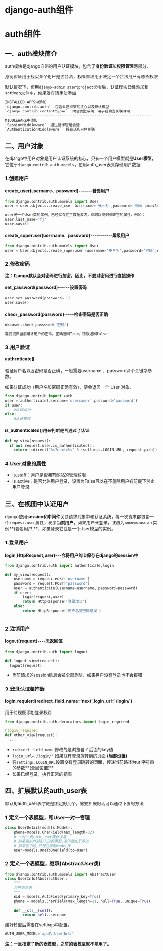# django-auth组件

# auth组件

## 一、auth模块简介

auth模块是django自带的用户认证模块，包含了**身份验证**和**权限管理**两部分。

身份验证用于核实某个用户是否合法，权限管理用于决定一个合法用户有哪些权限

默认情况下，使用`django-admin startproject`命令后，认证模块已经添加到settings文件中，如果没有请手动添加

```python
INSTALLED_APPS中添加
`django.contrib.auth`  包含认证框架的核心以及默认模型
`django.contrib.contenttypes`  内容类型系统，用于给模型关联许可
-------------------------------------------------------------------
MIDDLEWARE中添加
`SessionMiddleware`  通过请求管理会话
`AuthenticationMiddleware`  将会话和用户关联

```

## 二、用户对象

在django中用户对象是用户认证系统的核心，只有一个用户模型就是**User模型**，它位于`django.contrib.auth.models`，使用auth_user表来存储用户数据

### 1.创建用户

#### create_user(username、password)-------普通用户

```python
from django.contrib.auth.models import User
user = User.objects.create_user（username='用户名',password='密码',email='邮箱',...）

user是一个User类的实例，已经保存在了数据库内，你可以随时修改它的属性，例如：
user.last_name='fj'
user.save()
```

#### create_superuser(username、password)-----------超级用户

```python
from django.contrib.auth.models import User
user = User.objects.create_superuser（username='用户名',password='密码',email='邮箱',...）
```

### 2.修改密码

**注：Django默认会对密码进行加密，因此，不要对密码进行直接操作**

#### set_password(password)------设置密码

```python
user.set_password(password='')
user.save()
```

#### check_password(password)-----检查密码是否正确

```python
ok=user.check_password('密码')

需要提供当前请求用户的密码，正确返回True，错误返回False
```

### 3.用户验证

#### authenticate()

验证用户名以及密码是否正确，一般需要username 、password两个关键字参数。

如果认证成功（用户名和密码正确有效），便会返回一个 User 对象。

```python
from django.contrib import auth
user = authenticate(username='usernamer',password='password')
if user:
    #认证成功
else:
    #认证失败
```

#### is_authenticated()用来判断是否通过了认证

```python
def my_view(request):
  if not request.user.is_authenticated():
    return redirect('%s?next=%s' % (settings.LOGIN_URL, request.path))
```

### 4.User对象的属性

- is_staff：用户是否拥有网站的管理权限
- is_active：是否允许用户登录，设置为False可以在不删除用户的前提下禁止用户登录

## 三、在视图中认证用户

django使用**session和中间件**关联请求对象中和认证系统，每一次请求都包含一个`request.user`属性，表示**当前用户**，如果用户未登录，该值为`AnonymousUser`实例**(匿名用户)**，如果登录它就是一个User模型的实例。

### 1.登录用户

#### login(HttpRequest,user)---会将用户的ID保存在django的session中

```python
from django.contrib.auth import authenticate,login

def my_view(request):
    username = request.POST['username']
    password = request.POST['password']
    user = authenticate(username=username, password=password)
  	if user:
        login(request,user)
        return HttpResponse('登录成功')
    else:
        return HttpResponse('用户名或密码错误')
    
```

### 2.注销用户

#### logout(request)----无返回值

```python
from django.contrib.auth import logout
   
def logout_view(request):
  logout(request)
```

- 当前请求的session信息会被全部删除，如果用户没有登录也不会报错

### 3.登录认证装饰器

#### login_requierd(redirect_field_name='next',login_url='/login/')

用于给视图添加登录校验

```python
from django.contrib.auth.decorators import login_required
      
@login_required
def other_view(request):
  ...
```

- `redirect_field_name`:修改的是浏览器 ? 后面的key值
- `login_url='/login/'` 如果没有登录跳转到的页面 **(局部设置)**
- 在`settings.LOGIN_URL`设置没有登录跳转的页面，传递当前路径为url字符串的参数**(全局设置)**
- 如果已经登录，执行正常的视图

## 四、扩展默认的auth_user表

默认的auth_user表字段是固定的几个，需要扩展的话可以通过下面的方法

### 1.定义一个表模型，和User一对一管理

```python
class UserDetail(models.Model):
    phone=models.CharField(max_length=32)
    # 一对一跟auth_user表做关联
    # 如果是从外部引入的表模型,是不能加引号的
    # 如果加引号,只是在当前model找
    user=models.OneToOneField(to=User)
```

### 2.定义一个表模型，继承(AbstractUser类)

```python
from django.contrib.auth.models import AbstractUser
class UserInfo(AbstractUser):
    """
    用户信息表
    """
    nid = models.AutoField(primary_key=True)
    phone = models.CharField(max_length=11, null=True, unique=True)
    
    def __str__(self):
        return self.username
```

建好模型后需要在settings中配置，

```python
AUTH_USER_MODEL='app名.UserInfo'
```

**注：一旦指定了新的表模型，之前的表模型就不能用了。**
